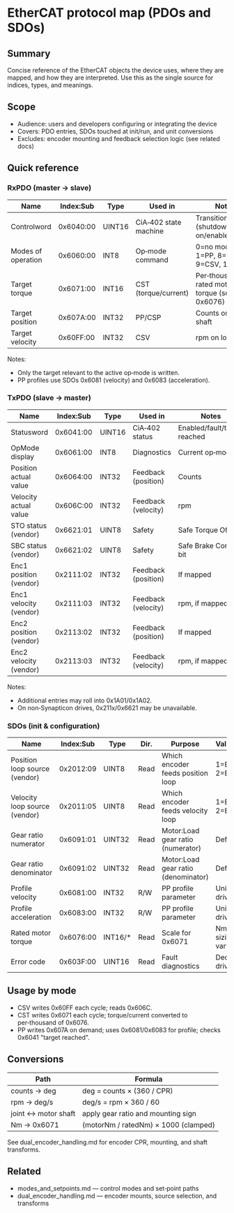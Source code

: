 # EtherCAT protocol map (PDOs and SDOs)

## Summary
Concise reference of the EtherCAT objects the device uses, where they are mapped, and how they are interpreted. Use this as the single source for indices, types, and meanings.

## Scope
- Audience: users and developers configuring or integrating the device
- Covers: PDO entries, SDOs touched at init/run, and unit conversions
- Excludes: encoder mounting and feedback selection logic (see related docs)

## Quick reference

### RxPDO (master → slave)

| Name               | Index:Sub | Type   | Used in                 | Notes                                                |
|--------------------|-----------|--------|-------------------------|------------------------------------------------------|
| Controlword        | 0x6040:00 | UINT16 | CiA‑402 state machine   | Transitions (shutdown/switch on/enabled)             |
| Modes of operation | 0x6060:00 | INT8   | Op‑mode command         | 0=no mode, 1=PP, 8=CSP, 9=CSV, 10=CST                |
| Target torque      | 0x6071:00 | INT16  | CST (torque/current)    | Per‑thousand of rated motor torque (see 0x6076)      |
| Target position    | 0x607A:00 | INT32  | PP/CSP                  | Counts on loop shaft                                 |
| Target velocity    | 0x60FF:00 | INT32  | CSV                     | rpm on loop shaft                                    |

Notes:
- Only the target relevant to the active op‑mode is written.
- PP profiles use SDOs 0x6081 (velocity) and 0x6083 (acceleration).

### TxPDO (slave → master)

| Name                        | Index:Sub | Type   | Used in               | Notes                          |
|-----------------------------|-----------|--------|-----------------------|--------------------------------|
| Statusword                  | 0x6041:00 | UINT16 | CiA‑402 status        | Enabled/fault/target reached   |
| OpMode display              | 0x6061:00 | INT8   | Diagnostics           | Current op‑mode                |
| Position actual value       | 0x6064:00 | INT32  | Feedback (position)   | Counts                         |
| Velocity actual value       | 0x606C:00 | INT32  | Feedback (velocity)   | rpm                            |
| STO status (vendor)         | 0x6621:01 | UINT8  | Safety                | Safe Torque Off bit            |
| SBC status (vendor)         | 0x6621:02 | UINT8  | Safety                | Safe Brake Control bit         |
| Enc1 position (vendor)      | 0x2111:02 | INT32  | Feedback (position)   | If mapped                      |
| Enc1 velocity (vendor)      | 0x2111:03 | INT32  | Feedback (velocity)   | rpm, if mapped                 |
| Enc2 position (vendor)      | 0x2113:02 | INT32  | Feedback (position)   | If mapped                      |
| Enc2 velocity (vendor)      | 0x2113:03 | INT32  | Feedback (velocity)   | rpm, if mapped                 |

Notes:
- Additional entries may roll into 0x1A01/0x1A02.
- On non‑Synapticon drives, 0x211x/0x6621 may be unavailable.

### SDOs (init & configuration)

| Name                          | Index:Sub | Type    | Dir.  | Purpose                             | Values/Notes               |
|-------------------------------|-----------|---------|-------|-------------------------------------|----------------------------|
| Position loop source (vendor) | 0x2012:09 | UINT8   | Read  | Which encoder feeds position loop   | 1=Enc1, 2=Enc2             |
| Velocity loop source (vendor) | 0x2011:05 | UINT8   | Read  | Which encoder feeds velocity loop   | 1=Enc1, 2=Enc2             |
| Gear ratio numerator          | 0x6091:01 | UINT32  | Read  | Motor:Load gear ratio (numerator)   | Defaults to 1               |
| Gear ratio denominator        | 0x6091:02 | UINT32  | Read  | Motor:Load gear ratio (denominator) | Defaults to 1               |
| Profile velocity              | 0x6081:00 | INT32   | R/W   | PP profile parameter                | Units per drive             |
| Profile acceleration          | 0x6083:00 | INT32   | R/W   | PP profile parameter                | Units per drive             |
| Rated motor torque            | 0x6076:00 | INT16/* | Read  | Scale for 0x6071                    | Nm, vendor sizing may vary  |
| Error code                    | 0x603F:00 | UINT16  | Read  | Fault diagnostics                    | Decoded in driver           |

## Usage by mode
- CSV writes 0x60FF each cycle; reads 0x606C.
- CST writes 0x6071 each cycle; torque/current converted to per‑thousand of 0x6076.
- PP writes 0x607A on demand; uses 0x6081/0x6083 for profile; checks 0x6041 "target reached".

## Conversions

| Path                | Formula                                 |
|---------------------|-----------------------------------------|
| counts → deg        | deg = counts × (360 / CPR)              |
| rpm → deg/s         | deg/s = rpm × 360 / 60                  |
| joint ↔ motor shaft | apply gear ratio and mounting sign      |
| Nm → 0x6071         | (motorNm / ratedNm) × 1000 (clamped)    |

See dual_encoder_handling.md for encoder CPR, mounting, and shaft transforms.

## Related
- modes_and_setpoints.md — control modes and set‑point paths
- dual_encoder_handling.md — encoder mounts, source selection, and transforms
